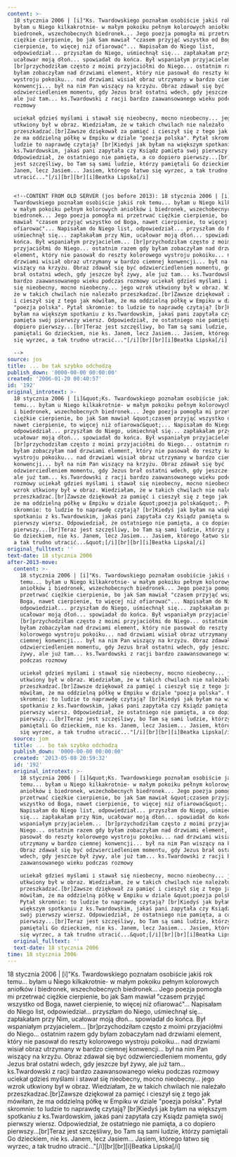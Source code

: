 ```yaml
---
content: >-
  18 stycznia 2006 | [i]"Ks. Twardowskiego poznałam osobiście jakiś rok temu...
  byłam u Niego kilkakrotnie- w małym pokoiku pełnym kolorowych aniołków i
  biedronek, wszechobecnych biedronek... Jego poezja pomogła mi przetrwać
  ciężkie cierpienie, bo jak Sam mawiał "czasem przyjąć wszystko od Boga, nawet
  cierpienie, to więcej niż ofiarować"... Napisałam do Niego list,
  odpowiedział... przyszłam do Niego, uśmiechnął się... zapłakałam przy Nim,
  ucałowar moją dłoń... spowiadał do końca. Był wspaniałym przyjacielem...
  [br]przychodziłam często z moimi przyjaciółmi do Niego... ostatnim razem gdy
  byłam zobaczyłam nad drzwiami element, który nie pasował do reszty kolorowego
  wystroju pokoiku... nad drzwiami wisiał obraz utrzymany w bardzo ciemnej
  konwencji... był na nim Pan wiszący na krzyżu. Obraz zdawał się być
  odzwierciedleniem momentu, gdy Jezus brał ostatni wdech, gdy jeszcze był żywy,
  ale już tam... ks.Twardowski z racji bardzo zaawansowanego wieku podczas
  rozmowy 

  uciekał gdzieś myślami i stawał się nieobecny, mocno nieobecny... jego wzrok
  utkwiony był w obraz. Wiedziałam, że w takich chwilach nie należało
  przeszkadzać.[br]Zawsze dziękował za pamięć i cieszył się z tego jak mówiłam,
  że ma oddzielną półkę w Empiku w dziale "poezja polska". Pytał skromnie: to
  ludzie to naprawdę czytają? [br]Kiedyś jak byłam na większym spotkaniu z
  ks.Twardowskim, jakaś pani zapytała czy Ksiądz pamięta swój pierwszy wiersz.
  Odpowiedział, że ostatniego nie pamięta, a co dopiero pierwszy...[br]Teraz
  jest szczęśliwy, bo Tam są sami ludzie, którzy pamiętali Go dzieckiem, nie ks.
  Janem, lecz Jasiem... Jasiem, którego łatwo się wyrzec, a tak trudno
  utracić..."[/i][br][br][i]Beatka Lipska[/i]


  <!--CONTENT FROM OLD SERVER (jos before 2013): 18 stycznia 2006 | [i]"Ks.
  Twardowskiego poznałam osobiście jakiś rok temu... byłam u Niego kilkakrotnie-
  w małym pokoiku pełnym kolorowych aniołków i biedronek, wszechobecnych
  biedronek... Jego poezja pomogła mi przetrwać ciężkie cierpienie, bo jak Sam
  mawiał "czasem przyjąć wszystko od Boga, nawet cierpienie, to więcej niż
  ofiarować"... Napisałam do Niego list, odpowiedział... przyszłam do Niego,
  uśmiechnął się... zapłakałam przy Nim, ucałowar moją dłoń... spowiadał do
  końca. Był wspaniałym przyjacielem... [br]przychodziłam często z moimi
  przyjaciółmi do Niego... ostatnim razem gdy byłam zobaczyłam nad drzwiami
  element, który nie pasował do reszty kolorowego wystroju pokoiku... nad
  drzwiami wisiał obraz utrzymany w bardzo ciemnej konwencji... był na nim Pan
  wiszący na krzyżu. Obraz zdawał się być odzwierciedleniem momentu, gdy Jezus
  brał ostatni wdech, gdy jeszcze był żywy, ale już tam... ks.Twardowski z racji
  bardzo zaawansowanego wieku podczas rozmowy uciekał gdzieś myślami i stawał
  się nieobecny, mocno nieobecny... jego wzrok utkwiony był w obraz. Wiedziałam,
  że w takich chwilach nie należało przeszkadzać.[br]Zawsze dziękował za pamięć
  i cieszył się z tego jak mówiłam, że ma oddzielną półkę w Empiku w dziale
  "poezja polska". Pytał skromnie: to ludzie to naprawdę czytają? [br]Kiedyś jak
  byłam na większym spotkaniu z ks.Twardowskim, jakaś pani zapytała czy Ksiądz
  pamięta swój pierwszy wiersz. Odpowiedział, że ostatniego nie pamięta, a co
  dopiero pierwszy...[br]Teraz jest szczęśliwy, bo Tam są sami ludzie, którzy
  pamiętali Go dzieckiem, nie ks. Janem, lecz Jasiem... Jasiem, którego łatwo
  się wyrzec, a tak trudno utracić..."[/i][br][br][i]Beatka Lipska[/i]

  -->
source: jos
title: ... bo tak szybko odchodzą
publish_down: '0000-00-00 00:00:00'
created: '2006-01-20 00:40:57'
id: '192'
original_introtext: >-
  18 stycznia 2006 | [i]&quot;Ks. Twardowskiego poznałam osobiście jakiś rok
  temu... byłam u Niego kilkakrotnie- w małym pokoiku pełnym kolorowych aniołków
  i biedronek, wszechobecnych biedronek... Jego poezja pomogła mi przetrwać
  ciężkie cierpienie, bo jak Sam mawiał &quot;czasem przyjąć wszystko od Boga,
  nawet cierpienie, to więcej niż ofiarować&quot;... Napisałam do Niego list,
  odpowiedział... przyszłam do Niego, uśmiechnął się... zapłakałam przy Nim,
  ucałowar moją dłoń... spowiadał do końca. Był wspaniałym przyjacielem...
  [br]przychodziłam często z moimi przyjaciółmi do Niego... ostatnim razem gdy
  byłam zobaczyłam nad drzwiami element, który nie pasował do reszty kolorowego
  wystroju pokoiku... nad drzwiami wisiał obraz utrzymany w bardzo ciemnej
  konwencji... był na nim Pan wiszący na krzyżu. Obraz zdawał się być
  odzwierciedleniem momentu, gdy Jezus brał ostatni wdech, gdy jeszcze był żywy,
  ale już tam... ks.Twardowski z racji bardzo zaawansowanego wieku podczas
  rozmowy uciekał gdzieś myślami i stawał się nieobecny, mocno nieobecny... jego
  wzrok utkwiony był w obraz. Wiedziałam, że w takich chwilach nie należało
  przeszkadzać.[br]Zawsze dziękował za pamięć i cieszył się z tego jak mówiłam,
  że ma oddzielną półkę w Empiku w dziale &quot;poezja polska&quot;. Pytał
  skromnie: to ludzie to naprawdę czytają? [br]Kiedyś jak byłam na większym
  spotkaniu z ks.Twardowskim, jakaś pani zapytała czy Ksiądz pamięta swój
  pierwszy wiersz. Odpowiedział, że ostatniego nie pamięta, a co dopiero
  pierwszy...[br]Teraz jest szczęśliwy, bo Tam są sami ludzie, którzy pamiętali
  Go dzieckiem, nie ks. Janem, lecz Jasiem... Jasiem, którego łatwo się wyrzec,
  a tak trudno utracić...&quot;[/i][br][br][i]Beatka Lipska[/i]
original_fulltext: ''
text-date: 18 stycznia 2006
after-2013-move:
  content: >-
    18 stycznia 2006 | [i]"Ks. Twardowskiego poznałam osobiście jakiś rok
    temu... byłam u Niego kilkakrotnie- w małym pokoiku pełnym kolorowych
    aniołków i biedronek, wszechobecnych biedronek... Jego poezja pomogła mi
    przetrwać ciężkie cierpienie, bo jak Sam mawiał "czasem przyjąć wszystko od
    Boga, nawet cierpienie, to więcej niż ofiarować"... Napisałam do Niego list,
    odpowiedział... przyszłam do Niego, uśmiechnął się... zapłakałam przy Nim,
    ucałowar moją dłoń... spowiadał do końca. Był wspaniałym przyjacielem...
    [br]przychodziłam często z moimi przyjaciółmi do Niego... ostatnim razem gdy
    byłam zobaczyłam nad drzwiami element, który nie pasował do reszty
    kolorowego wystroju pokoiku... nad drzwiami wisiał obraz utrzymany w bardzo
    ciemnej konwencji... był na nim Pan wiszący na krzyżu. Obraz zdawał się być
    odzwierciedleniem momentu, gdy Jezus brał ostatni wdech, gdy jeszcze był
    żywy, ale już tam... ks.Twardowski z racji bardzo zaawansowanego wieku
    podczas rozmowy 

    uciekał gdzieś myślami i stawał się nieobecny, mocno nieobecny... jego wzrok
    utkwiony był w obraz. Wiedziałam, że w takich chwilach nie należało
    przeszkadzać.[br]Zawsze dziękował za pamięć i cieszył się z tego jak
    mówiłam, że ma oddzielną półkę w Empiku w dziale "poezja polska". Pytał
    skromnie: to ludzie to naprawdę czytają? [br]Kiedyś jak byłam na większym
    spotkaniu z ks.Twardowskim, jakaś pani zapytała czy Ksiądz pamięta swój
    pierwszy wiersz. Odpowiedział, że ostatniego nie pamięta, a co dopiero
    pierwszy...[br]Teraz jest szczęśliwy, bo Tam są sami ludzie, którzy
    pamiętali Go dzieckiem, nie ks. Janem, lecz Jasiem... Jasiem, którego łatwo
    się wyrzec, a tak trudno utracić..."[/i][br][br][i]Beatka Lipska[/i]
  source: jom
  title: ... bo tak szybko odchodzą
  publish_down: '0000-00-00 00:00:00'
  created: '2013-05-08 20:59:32'
  id: '192'
  original_introtext: >-
    18 stycznia 2006 | [i]&quot;Ks. Twardowskiego poznałam osobiście jakiś rok
    temu... byłam u Niego kilkakrotnie- w małym pokoiku pełnym kolorowych
    aniołków i biedronek, wszechobecnych biedronek... Jego poezja pomogła mi
    przetrwać ciężkie cierpienie, bo jak Sam mawiał &quot;czasem przyjąć
    wszystko od Boga, nawet cierpienie, to więcej niż ofiarować&quot;...
    Napisałam do Niego list, odpowiedział... przyszłam do Niego, uśmiechnął
    się... zapłakałam przy Nim, ucałowar moją dłoń... spowiadał do końca. Był
    wspaniałym przyjacielem... [br]przychodziłam często z moimi przyjaciółmi do
    Niego... ostatnim razem gdy byłam zobaczyłam nad drzwiami element, który nie
    pasował do reszty kolorowego wystroju pokoiku... nad drzwiami wisiał obraz
    utrzymany w bardzo ciemnej konwencji... był na nim Pan wiszący na krzyżu.
    Obraz zdawał się być odzwierciedleniem momentu, gdy Jezus brał ostatni
    wdech, gdy jeszcze był żywy, ale już tam... ks.Twardowski z racji bardzo
    zaawansowanego wieku podczas rozmowy 

    uciekał gdzieś myślami i stawał się nieobecny, mocno nieobecny... jego wzrok
    utkwiony był w obraz. Wiedziałam, że w takich chwilach nie należało
    przeszkadzać.[br]Zawsze dziękował za pamięć i cieszył się z tego jak
    mówiłam, że ma oddzielną półkę w Empiku w dziale &quot;poezja polska&quot;.
    Pytał skromnie: to ludzie to naprawdę czytają? [br]Kiedyś jak byłam na
    większym spotkaniu z ks.Twardowskim, jakaś pani zapytała czy Ksiądz pamięta
    swój pierwszy wiersz. Odpowiedział, że ostatniego nie pamięta, a co dopiero
    pierwszy...[br]Teraz jest szczęśliwy, bo Tam są sami ludzie, którzy
    pamiętali Go dzieckiem, nie ks. Janem, lecz Jasiem... Jasiem, którego łatwo
    się wyrzec, a tak trudno utracić...&quot;[/i][br][br][i]Beatka Lipska[/i]
  original_fulltext: ''
  text-date: 18 stycznia 2006
time: 18 stycznia 2006
---
```

18 stycznia 2006 | [i]"Ks. Twardowskiego poznałam osobiście jakiś rok temu... byłam u Niego kilkakrotnie- w małym pokoiku pełnym kolorowych aniołków i biedronek, wszechobecnych biedronek... Jego poezja pomogła mi przetrwać ciężkie cierpienie, bo jak Sam mawiał "czasem przyjąć wszystko od Boga, nawet cierpienie, to więcej niż ofiarować"... Napisałam do Niego list, odpowiedział... przyszłam do Niego, uśmiechnął się... zapłakałam przy Nim, ucałowar moją dłoń... spowiadał do końca. Był wspaniałym przyjacielem... [br]przychodziłam często z moimi przyjaciółmi do Niego... ostatnim razem gdy byłam zobaczyłam nad drzwiami element, który nie pasował do reszty kolorowego wystroju pokoiku... nad drzwiami wisiał obraz utrzymany w bardzo ciemnej konwencji... był na nim Pan wiszący na krzyżu. Obraz zdawał się być odzwierciedleniem momentu, gdy Jezus brał ostatni wdech, gdy jeszcze był żywy, ale już tam... ks.Twardowski z racji bardzo zaawansowanego wieku podczas rozmowy 
uciekał gdzieś myślami i stawał się nieobecny, mocno nieobecny... jego wzrok utkwiony był w obraz. Wiedziałam, że w takich chwilach nie należało przeszkadzać.[br]Zawsze dziękował za pamięć i cieszył się z tego jak mówiłam, że ma oddzielną półkę w Empiku w dziale "poezja polska". Pytał skromnie: to ludzie to naprawdę czytają? [br]Kiedyś jak byłam na większym spotkaniu z ks.Twardowskim, jakaś pani zapytała czy Ksiądz pamięta swój pierwszy wiersz. Odpowiedział, że ostatniego nie pamięta, a co dopiero pierwszy...[br]Teraz jest szczęśliwy, bo Tam są sami ludzie, którzy pamiętali Go dzieckiem, nie ks. Janem, lecz Jasiem... Jasiem, którego łatwo się wyrzec, a tak trudno utracić..."[/i][br][br][i]Beatka Lipska[/i]

<!--CONTENT FROM OLD SERVER (jos before 2013): 18 stycznia 2006 | [i]"Ks. Twardowskiego poznałam osobiście jakiś rok temu... byłam u Niego kilkakrotnie- w małym pokoiku pełnym kolorowych aniołków i biedronek, wszechobecnych biedronek... Jego poezja pomogła mi przetrwać ciężkie cierpienie, bo jak Sam mawiał "czasem przyjąć wszystko od Boga, nawet cierpienie, to więcej niż ofiarować"... Napisałam do Niego list, odpowiedział... przyszłam do Niego, uśmiechnął się... zapłakałam przy Nim, ucałowar moją dłoń... spowiadał do końca. Był wspaniałym przyjacielem... [br]przychodziłam często z moimi przyjaciółmi do Niego... ostatnim razem gdy byłam zobaczyłam nad drzwiami element, który nie pasował do reszty kolorowego wystroju pokoiku... nad drzwiami wisiał obraz utrzymany w bardzo ciemnej konwencji... był na nim Pan wiszący na krzyżu. Obraz zdawał się być odzwierciedleniem momentu, gdy Jezus brał ostatni wdech, gdy jeszcze był żywy, ale już tam... ks.Twardowski z racji bardzo zaawansowanego wieku podczas rozmowy uciekał gdzieś myślami i stawał się nieobecny, mocno nieobecny... jego wzrok utkwiony był w obraz. Wiedziałam, że w takich chwilach nie należało przeszkadzać.[br]Zawsze dziękował za pamięć i cieszył się z tego jak mówiłam, że ma oddzielną półkę w Empiku w dziale "poezja polska". Pytał skromnie: to ludzie to naprawdę czytają? [br]Kiedyś jak byłam na większym spotkaniu z ks.Twardowskim, jakaś pani zapytała czy Ksiądz pamięta swój pierwszy wiersz. Odpowiedział, że ostatniego nie pamięta, a co dopiero pierwszy...[br]Teraz jest szczęśliwy, bo Tam są sami ludzie, którzy pamiętali Go dzieckiem, nie ks. Janem, lecz Jasiem... Jasiem, którego łatwo się wyrzec, a tak trudno utracić..."[/i][br][br][i]Beatka Lipska[/i]
-->

<!--{{json:{"created_date":"2006-01-20 00:40:57","publish_down":"0000-00-00 00:00:00","id":"192"}}}-->